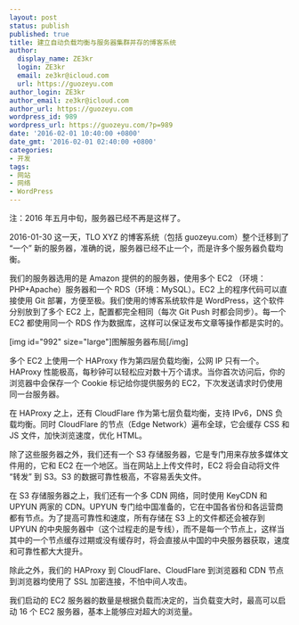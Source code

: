 ```yaml
---
layout: post
status: publish
published: true
title: 建立自动负载均衡与服务器集群并存的博客系统
author:
  display_name: ZE3kr
  login: ZE3kr
  email: ze3kr@icloud.com
  url: https://guozeyu.com
author_login: ZE3kr
author_email: ze3kr@icloud.com
author_url: https://guozeyu.com
wordpress_id: 989
wordpress_url: https://guozeyu.com/?p=989
date: '2016-02-01 10:40:00 +0800'
date_gmt: '2016-02-01 02:40:00 +0800'
categories:
- 开发
tags:
- 网站
- 网络
- WordPress
---
```

<p>注：2016 年五月中旬，服务器已经不再是这样了。</p>
<p>2016-01-30 这一天，TLO XYZ 的博客系统（包括 guozeyu.com）整个迁移到了 “一个” 新的服务器，准确的说，服务器已经不止一个，而是许多个服务器负载均衡。</p>
<p>我们的服务器选用的是 Amazon 提供的的服务器，使用多个 EC2 （环境：PHP+Apache）服务器和一个 RDS（环境：MySQL）。EC2 上的程序代码可以直接使用 Git 部署，方便至极。我们使用的博客系统软件是 WordPress，这个软件分别放到了多个 EC2 上，配置都完全相同（每次 Git Push 时都会同步）。每一个 EC2 都使用同一个 RDS 作为数据库，这样可以保证发布文章等操作都是实时的。</p>
<p><!--more--></p>
<p>[img id="992" size="large"]图解服务器布局[/img]</p>
<p>多个 EC2 上使用一个 HAProxy 作为第四层负载均衡，公网 IP 只有一个。HAProxy 性能极高，每秒钟可以轻松应对数十万个请求。当你首次访问后，你的浏览器中会保存一个 Cookie 标记给你提供服务的 EC2，下次发送请求时仍使用同一台服务器。</p>
<p>在 HAProxy 之上，还有 CloudFlare 作为第七层负载均衡，支持 IPv6，DNS 负载均衡。同时 CloudFlare 的节点（Edge Network）遍布全球，它会缓存 CSS 和 JS 文件，加快浏览速度，优化 HTML。</p>
<p>除了这些服务器之外，我们还有一个 S3 存储服务器，它是专门用来存放多媒体文件用的，它和 EC2 在一个地区。当在网站上上传文件时，EC2 将会自动将文件 “转发” 到 S3。S3 的数据可靠性极高，不容易丢失文件。</p>
<p>在 S3 存储服务器之上，我们还有一个多 CDN 网络，同时使用 KeyCDN 和 UPYUN 两家的 CDN。UPYUN 专门给中国准备的，它在中国各省份和各运营商都有节点。为了提高可靠性和速度，所有存储在 S3 上的文件都还会被存到 UPYUN 的中央服务器中（这个过程走的是专线），而不是每一个节点上，这样当其中的一个节点缓存过期或没有缓存时，将会直接从中国的中央服务器获取，速度和可靠性都大大提升。</p>
<p>除此之外，我们的 HAProxy 到 CloudFlare、CloudFlare 到浏览器和 CDN 节点到浏览器均使用了 SSL 加密连接，不怕中间人攻击。</p>
<p>我们启动的 EC2 服务器的数量是根据负载而决定的，当负载变大时，最高可以启动 16 个 EC2 服务器，基本上能够应对超大的浏览量。</p>
